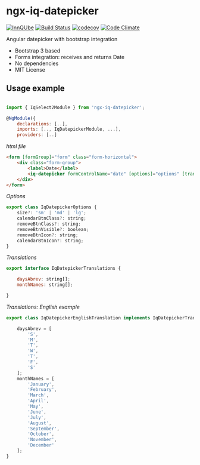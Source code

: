 # ngx-iq-datepicker

[![InnQUbe](http://www.innqube.com/assets/images/badge.svg)](http://www.innqube.com/)
[![Build Status](https://travis-ci.org/Innqube/ngx-iq-datepicker.svg?branch=master)](https://travis-ci.org/Innqube/ngx-iq-datepicker)
[![codecov](https://codecov.io/gh/Innqube/ngx-iq-datepicker/branch/master/graph/badge.svg)](https://codecov.io/gh/Innqube/ngx-iq-datepicker)
[![Code Climate](https://codeclimate.com/github/Innqube/ngx-iq-datepicker/badges/gpa.svg)](https://codeclimate.com/github/Innqube/ngx-iq-datepicker)

Angular datepicker with bootstrap integration

* Bootstrap 3 based
* Forms integration: receives and returns Date
* No dependencies
* MIT License

Usage example
---
```javascript

import { IqSelect2Module } from 'ngx-iq-datepicker';

@NgModule({
    declarations: [..],
    imports: [.., IqDatepickerModule, ...],
    providers: [..]
```

*html file*
```html
<form [formGroup]="form" class="form-horizontal">
    <div class="form-group">
        <label>Date</label>
        <iq-datepicker formControlName="date" [options]="options" [translations]="translations"></iq-datepicker>
    </div>
</form>
```
*Options*
```javascript
export class IqDatepickerOptions {
    size?: 'sm' | 'md' | 'lg';
    calendarBtnClass?: string;
    removeBtnClass?: string;
    removeBtnVisible?: boolean;
    removeBtnIcon?: string;
    calendarBtnIcon?: string;
}
```

*Translations*
```javascript
export interface IqDatepickerTranslations {

    daysAbrev: string[];
    monthNames: string[];

}
```

*Translations: English example*
```javascript
export class IqDatepickerEnglishTranslation implements IqDatepickerTranslations {

    daysAbrev = [
        'S',
        'M',
        'T',
        'W',
        'T',
        'F',
        'S'
    ];
    monthNames = [
        'January',
        'February',
        'March',
        'April',
        'May',
        'June',
        'July',
        'August',
        'September',
        'October',
        'November',
        'December'
    ];
}
```
